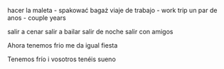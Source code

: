 
hacer la maleta - spakować bagaż
viaje de trabajo - work trip
un par de anos - couple years

salir a cenar
salir a bailar
salir de noche
salir con amigos

Ahora tenemos frio
me da igual
fiesta

Tenemos frío i vosotros tenéis sueno